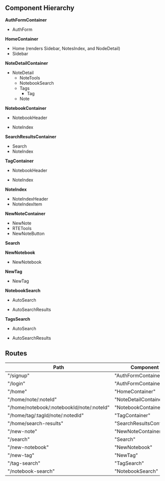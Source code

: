 ## Component Hierarchy

**AuthFormContainer**
 - AuthForm

**HomeContainer**
- Home (renders Sidebar, NotesIndex, and NodeDetail)
 - Sidebar

**NoteDetailContainer**
+ NoteDetail
  + NoteTools
  - NotebookSearch
  - Tags
    - Tag
  * Note

**NotebookContainer**
 - NotebookHeader
  + NoteIndex

**SearchResultsContainer**
 - Search
 - NoteIndex

**TagContainer**
 - NotebookHeader
  + NoteIndex

**NoteIndex**
- NoteIndexHeader
 - NoteIndexItem

**NewNoteContainer**
 - NewNote
  - RTETools
  - NewNoteButton

**Search**

**NewNotebook**
 - NewNotebook

**NewTag**
 - NewTag

**NotebookSearch**
 + AutoSearch
 * AutoSearchResults

**TagsSearch**
 + AutoSearch
 * AutoSearchResults

## Routes

|Path   | Component   |
|-------|-------------|
| "/signup" | "AuthFormContainer" |
| "/login" | "AuthFormContainer" |
| "/home" | "HomeContainer" |
| "/home/note/:noteId" | "NoteDetailContainer" |
| "/home/notebook/:notebookId/note/:noteId" | "NotebookContainer" |
| "/home/tag/:tagId/note/:notedId" | "TagContainer" |
| "/home/search-results" | "SearchResultsContainer"
| "/new-note" | "NewNoteContainer" |
| "/search" | "Search" |
| "/new-notebook" | "NewNotebook" |
| "/new-tag" | "NewTag" |
| "/tag-search" | "TagSearch" |
| "/notebook-search" | "NotebookSearch" |
